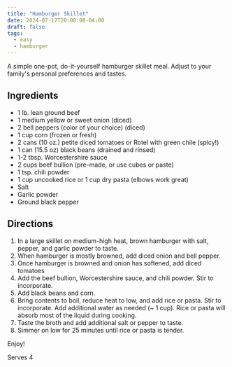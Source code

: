 ```yaml
---
title: "Hamburger Skillet"
date: 2024-07-17T20:00:00-04:00
draft: false
tags:
  - easy
  - hamburger
---
```


A simple one-pot, do-it-yourself hamburger skillet meal. Adjust to your family's personal preferences and tastes.

## Ingredients

- 1 lb. lean ground beef
- 1 medium yellow or sweet onion (diced)
- 2 bell peppers (color of your choice) (diced)
- 1 cup corn (frozen or fresh)
- 2 cans (10 oz.) petite diced tomatoes or Rotel with green chile (spicy!)
- 1 can (15.5 oz) black beans (drained and rinsed)
- 1-2 tbsp. Worcestershire sauce
- 2 cups beef bullion (pre-made, or use cubes or paste)
- 1 tsp. chili powder
- 1 cup uncooked rice or 1 cup dry pasta (elbows work great)
- Salt
- Garlic powder
- Ground black pepper

## Directions

1. In a large skillet on medium-high heat, brown hamburger with salt, pepper, and garlic powder to taste.
2. When hamburger is mostly browned, add diced onion and bell pepper.
3. Once hamburger is browned and onion has softened, add diced tomatoes
4. Add the beef bullion, Worcestershire sauce, and chili powder. Stir to incorporate.
5. Add black beans and corn.
6. Bring contents to boil, reduce heat to low, and add rice or pasta. Stir to incorporate. Add additional water as needed (~ 1 cup). Rice or pasta will absorb most of the liquid during cooking.
7. Taste the broth and add additional salt or pepper to taste.
8. Simmer on low for 25 minutes until rice or pasta is tender.

Enjoy!

Serves 4
